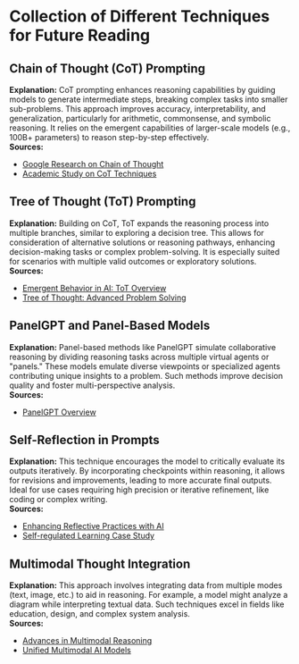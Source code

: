 # Collection of Different Techniques for Future Reading

## Chain of Thought (CoT) Prompting
**Explanation:** CoT prompting enhances reasoning capabilities by guiding models to generate intermediate steps, breaking complex tasks into smaller sub-problems. This approach improves accuracy, interpretability, and generalization, particularly for arithmetic, commonsense, and symbolic reasoning. It relies on the emergent capabilities of larger-scale models (e.g., 100B+ parameters) to reason step-by-step effectively.  
**Sources:**  
- [Google Research on Chain of Thought](https://ai.googleblog.com/2022/05/language-models-perform-reasoning-via.html)  
- [Academic Study on CoT Techniques](https://arxiv.org/abs/2212.10001)  

## Tree of Thought (ToT) Prompting
**Explanation:** Building on CoT, ToT expands the reasoning process into multiple branches, similar to exploring a decision tree. This allows for consideration of alternative solutions or reasoning pathways, enhancing decision-making tasks or complex problem-solving. It is especially suited for scenarios with multiple valid outcomes or exploratory solutions.  
**Sources:**  
- [Emergent Behavior in AI: ToT Overview](https://arxiv.org/abs/2305.10601)  
- [Tree of Thought: Advanced Problem Solving](https://ghost.oxen.ai/the-prompt-report-part-2-thought-generation-tree-of-thought-and-decomposition-prompting/)  

## PanelGPT and Panel-Based Models
**Explanation:** Panel-based methods like PanelGPT simulate collaborative reasoning by dividing reasoning tasks across multiple virtual agents or "panels." These models emulate diverse viewpoints or specialized agents contributing unique insights to a problem. Such methods improve decision quality and foster multi-perspective analysis.  
**Sources:**  
- [PanelGPT Overview](https://github.com/holarissun/PanelGPT)  

## Self-Reflection in Prompts
**Explanation:** This technique encourages the model to critically evaluate its outputs iteratively. By incorporating checkpoints within reasoning, it allows for revisions and improvements, leading to more accurate final outputs. Ideal for use cases requiring high precision or iterative refinement, like coding or complex writing.  
**Sources:**  
- [Enhancing Reflective Practices with AI](https://teachingresources.stanford.edu/resources/enhancing-reflective-practices-with-ai/)  
- [Self-regulated Learning Case Study](https://doi.org/10.3390/educsci14020120)  

## Multimodal Thought Integration
**Explanation:** This approach involves integrating data from multiple modes (text, image, etc.) to aid in reasoning. For example, a model might analyze a diagram while interpreting textual data. Such techniques excel in fields like education, design, and complex system analysis.  
**Sources:**  
- [Advances in Multimodal Reasoning](https://www.frontiersin.org/articles/multimodal-ai)  
- [Unified Multimodal AI Models](https://arxiv.org/abs/2303.08920)  

